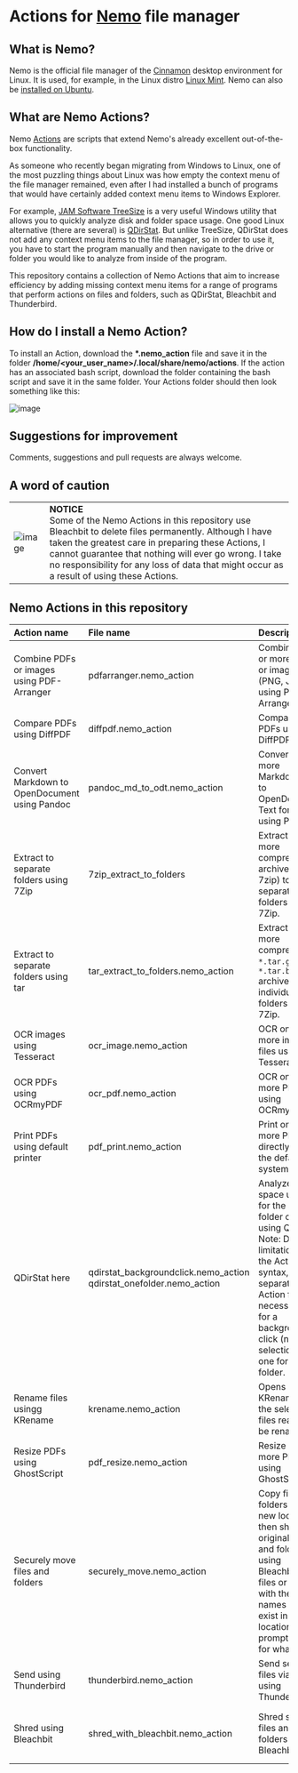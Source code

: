 # Actions for [Nemo](https://en.wikipedia.org/wiki/Nemo_(file_manager)) file manager
## What is Nemo?
Nemo is the official file manager of the [Cinnamon](https://fosspost.org/cinnamon-desktop) desktop environment for Linux. It is used, for example, in the Linux distro [Linux Mint](https://www.linuxmint.com/). Nemo can also be [installed on Ubuntu](https://itsfoss.com/install-nemo-file-manager-ubuntu/). 


## What are Nemo Actions?
Nemo [Actions](https://www.youtube.com/watch?v=csbMSmjGmPo) are scripts that extend Nemo's already excellent out-of-the-box functionality.

As someone who recently began migrating from Windows to Linux, one of the most puzzling things about Linux was how empty the context menu of the file manager remained, even after I had installed a bunch of programs that would have certainly added context menu items to Windows Explorer. 

For example, [JAM Software TreeSize](https://www.jam-software.com/treesize_free/features.shtml) is a very useful Windows utility that allows you to quickly analyze disk and folder space usage. One good Linux alternative (there are several) is [QDirStat](https://github.com/shundhammer/qdirstat). But unlike TreeSize, QDirStat does not add any context menu items to the file manager, so in order to use it, you have to start the program manually and then navigate to the drive or folder you would like to analyze from inside of the program.

This repository contains a collection of Nemo Actions that aim to increase efficiency by adding missing context menu items for a range of programs that perform actions on files and folders, such as QDirStat, Bleachbit and Thunderbird.

## How do I install a Nemo Action?

To install an Action, download the __*.nemo_action__ file and save it in the folder __/home/<your_user_name>/.local/share/nemo/actions__. If the action has an associated bash script, download the folder containing the bash script and save it in the same folder. Your Actions folder should then look something like this:

![image](https://github.com/RayCulp/actions-for-nemo-file-manager/assets/7621330/946dd48c-2290-49b3-9e0b-3e7f7d155928)

## Suggestions for improvement

Comments, suggestions and pull requests are always welcome.

## A word of caution

|   |   |
|:---|:---|
| ![image](https://github.com/RayCulp/actions-for-nemo-file-manager/assets/7621330/852bed00-e05f-4190-b078-c2077e94bd73) | __NOTICE__ <br/>Some of the Nemo Actions in this repository use Bleachbit to delete files permanently. Although I have taken the greatest care in preparing these Actions, I cannot guarantee that nothing will ever go wrong. I take no responsibility for any loss of data that might occur as a result of using these Actions.|

## Nemo Actions in this repository

| Action name | File name | Description | Dependencies |
|:------------- |:------------- |:------------- |:------------- |
| Combine PDFs or images using PDF-Arranger | pdfarranger.nemo_action | Combine one or more PDFs or images (PNG, JPEG) using PDF-Arranger | PDF-Arranger (follow directions here: [https://github.com/pdfarranger/pdfarranger](https://github.com/pdfarranger/pdfarranger)) |
| Compare PDFs using DiffPDF | diffpdf.nemo_action | Compare two PDFs using DiffPDF | DiffPDF (`sudo apt install diffpdf`) |
| Convert Markdown to OpenDocument using Pandoc | pandoc_md_to_odt.nemo_action | Convert one or more Markdown files to OpenDocument Text format using Pandoc | Pandoc https://github.com/jgm/pandoc/releases |
| Extract to separate folders using 7Zip | 7zip_extract_to_folders | Extract one or more compressed archives (zip or 7zip) to separate folders using 7Zip. | 7Zip (`sudo apt install p7zip-full`)<br>Zenity (`sudo apt install zenity`) |
| Extract to separate folders using tar | tar_extract_to_folders.nemo_action | Extract one or more compressed `*.tar.gz` or `*.tar.bz2` archives to individual folders using 7Zip. | tar (installed by default on all Linux systems)</br>Zenity (`sudo apt install zenity`) |
| OCR images using Tesseract| ocr_image.nemo_action | OCR one or more image files using Tesseract | Tesseract (https://lindevs.com/install-tesseract-ocr-on-ubuntu/) |
| OCR PDFs using OCRmyPDF| ocr_pdf.nemo_action | OCR one or more PDFs using OCRmyPDF | Tesseract (https://lindevs.com/install-tesseract-ocr-on-ubuntu/), OCRmyPDF (https://ocrmypdf.readthedocs.io/en/latest/installation.html) |
| Print PDFs using default printer | pdf_print.nemo_action | Print one or more PDF files directly using the default system printer | lpr command, CUPS print server (installed by default on all Linux systems)|
| QDirStat here | qdirstat_backgroundclick.nemo_action</br>qdirstat_onefolder.nemo_action | Analyze disk space usage for the selected folder or drive using QDirStat. Note: Due to limitations in the Action syntax, two separate Action files are necessary, one for a background click (no selection) and one for a single folder. | QDirStat (`sudo apt install qdirstat`) |
| Rename files usingg KRename | krename.nemo_action | Opens KRename with the selected files ready to be renamed. | BleachBit (install via app store (may be outdated), or download latest version here [https://www.bleachbit.org/download/linux](https://www.bleachbit.org/download/linux))</br>Zenity (`sudo apt install zenity`) |
| Resize PDFs using GhostScript | pdf_resize.nemo_action | Resize one or more PDF files using GhostScript | GhostScript |
| Securely move files and folders | securely_move.nemo_action | Copy files and folders to a new location, then shred original files and folders using Bleachbit. If files or folders with the same names already exist in new location, script prompts user for what to do. | BleachBit (install via app store (may be outdated), or download latest version here [https://www.bleachbit.org/download/linux](https://www.bleachbit.org/download/linux))</br>Zenity (`sudo apt install zenity`) |
| Send using Thunderbird | thunderbird.nemo_action | Send selected files via email using Thunderbird. | Thunderbird (`sudo apt install thunderbird`) |
| Shred using Bleachbit | shred_with_bleachbit.nemo_action | Shred selected files and folders using Bleachbit. | BleachBit (install via app store (may be outdated), or download latest version here [https://www.bleachbit.org/download/linux](https://www.bleachbit.org/download/linux))</br>Zenity (`sudo apt install zenity`) |
